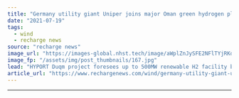 ```yaml
---
title: "Germany utility giant Uniper joins major Oman green hydrogen plan"
date: "2021-07-19"
tags: 
  - wind
  - recharge news
source: "recharge news"
image_url: "https://images-global.nhst.tech/image/aWplZnJySFE2NFlTYjRKd3FMM05rWkNBUFJybW1YR3hrL1dWWmxIT0FnTT0=/nhst/binary/bf9a8ade04516b57bb75060452b47317"
image_fp: "/assets/img/post_thumbnails/167.jpg"
lead: "HYPORT Duqm project foresees up to 500MW renewable H2 facility by 2026, with German utility slated to negotiate offtake agreements"
article_url: "https://www.rechargenews.com/wind/germany-utility-giant-uniper-joins-major-oman-green-hydrogen-plan/2-1-1041767"
---
```


---
